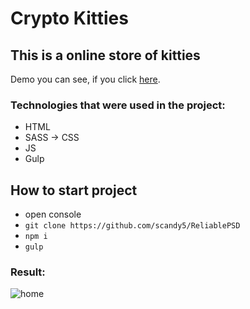 # Crypto Kitties

## This is a online store of kitties

Demo you can see, if you click [here].

### Technologies that were used in the project:
+ HTML
+ SASS -> CSS
+ JS
+ Gulp

## How to start project
 - open console 
 - `git clone https://github.com/scandy5/ReliablePSD`
 - `npm i`
 - `gulp` 
### Result:
![home](#)

[here]: https://scandy5.github.io/Crypto_Kitties/dist/index.html

